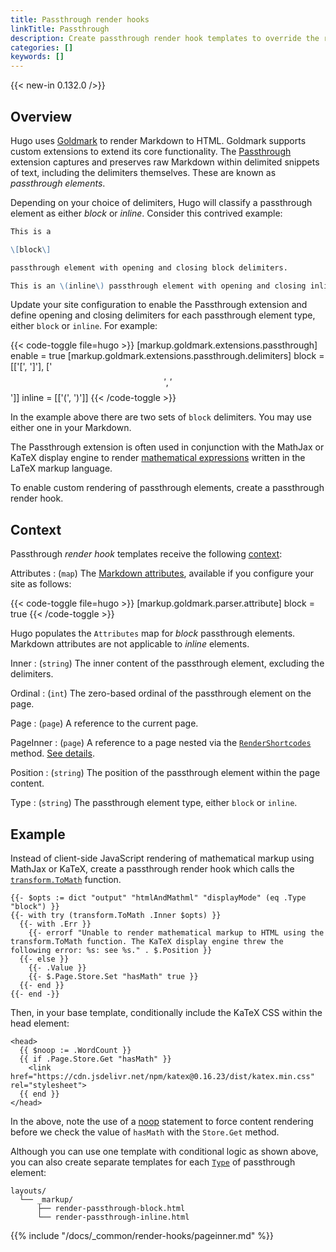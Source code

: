 ```yaml
---
title: Passthrough render hooks
linkTitle: Passthrough
description: Create passthrough render hook templates to override the rendering of text snippets captured by the Goldmark Passthrough extension.
categories: []
keywords: []
---
```


{{< new-in 0.132.0 />}}

## Overview

Hugo uses [Goldmark][] to render Markdown to HTML. Goldmark supports custom extensions to extend its core functionality. The [Passthrough][] extension captures and preserves raw Markdown within delimited snippets of text, including the delimiters themselves. These are known as _passthrough elements_.

[Goldmark]: https://github.com/yuin/goldmark
[Passthrough]: /docs/reference/configuration/markup/#passthrough

Depending on your choice of delimiters, Hugo will classify a passthrough element as either _block_ or _inline_. Consider this contrived example:

```md {file="content/example.md"}
This is a

\[block\]

passthrough element with opening and closing block delimiters.

This is an \(inline\) passthrough element with opening and closing inline delimiters.
```

Update your site configuration to enable the Passthrough extension and define opening and closing delimiters for each passthrough element type, either `block` or `inline`. For example:

{{< code-toggle file=hugo >}}
[markup.goldmark.extensions.passthrough]
enable = true
[markup.goldmark.extensions.passthrough.delimiters]
block = [['\[', '\]'], ['$$', '$$']]
inline = [['\(', '\)']]
{{< /code-toggle >}}

In the example above there are two sets of `block` delimiters. You may use either one in your Markdown.

The Passthrough extension is often used in conjunction with the MathJax or KaTeX display engine to render [mathematical expressions][] written in the LaTeX markup language.

[mathematical expressions]: /content-management/mathematics/

To enable custom rendering of passthrough elements, create a passthrough render hook.

## Context

Passthrough _render hook_ templates receive the following [context](g):

Attributes
: (`map`) The [Markdown attributes][], available if you configure your site as follows:

  {{< code-toggle file=hugo >}}
  [markup.goldmark.parser.attribute]
  block = true
  {{< /code-toggle >}}

  Hugo populates the `Attributes` map for _block_ passthrough elements. Markdown attributes are not applicable to _inline_ elements.

Inner
: (`string`) The inner content of the passthrough element, excluding the delimiters.

Ordinal
: (`int`) The zero-based ordinal of the passthrough element on the page.

Page
: (`page`) A reference to the current page.

PageInner
: (`page`) A reference to a page nested via the [`RenderShortcodes`][] method. [See details](#pageinner-details).

Position
: (`string`) The position of the passthrough element within the page content.

Type
: (`string`) The passthrough element type, either `block` or `inline`.

[Markdown attributes]: /docs/concepts/markdown-attributes/
[`RenderShortcodes`]: /docs/reference/methods/page/rendershortcodes

## Example

Instead of client-side JavaScript rendering of mathematical markup using MathJax or KaTeX, create a passthrough render hook which calls the [`transform.ToMath`][] function.

[`transform.ToMath`]: /docs/reference/functions/transform/tomath/

```go-html-template {file="layouts/_markup/render-passthrough.html" copy=true}
{{- $opts := dict "output" "htmlAndMathml" "displayMode" (eq .Type "block") }}
{{- with try (transform.ToMath .Inner $opts) }}
  {{- with .Err }}
    {{- errorf "Unable to render mathematical markup to HTML using the transform.ToMath function. The KaTeX display engine threw the following error: %s: see %s." . $.Position }}
  {{- else }}
    {{- .Value }}
    {{- $.Page.Store.Set "hasMath" true }}
  {{- end }}
{{- end -}}
```

Then, in your base template, conditionally include the KaTeX CSS within the head element:

```go-html-template {file="layouts/baseof.html" copy=true}
<head>
  {{ $noop := .WordCount }}
  {{ if .Page.Store.Get "hasMath" }}
    <link href="https://cdn.jsdelivr.net/npm/katex@0.16.23/dist/katex.min.css" rel="stylesheet">
  {{ end }}
</head>
```

In the above, note the use of a [noop](g) statement to force content rendering before we check the value of `hasMath` with the `Store.Get` method.

Although you can use one template with conditional logic as shown above, you can also create separate templates for each [`Type`](#type) of passthrough element:

```tree
layouts/
  └── _markup/
      ├── render-passthrough-block.html
      └── render-passthrough-inline.html
```

{{% include "/docs/_common/render-hooks/pageinner.md" %}}
